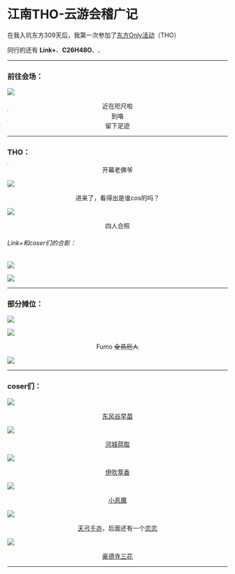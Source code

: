 # 江南THO-云游会稽广记

在我入坑东方309天后，我第一次参加了[东方Only活动](https://thwiki.cc/分类:东方Only活动)（THO）

同行的还有 **Link+**、**C26H48O**、**.**

------

### 前往会场：

![](https://i2.imgu.cc/images/2022/08/07/CD1CD.png)

<center>近在咫尺啦</center>

<img src="https://i2.imgu.cc/images/2022/08/07/CD3j4.jpg" style="zoom:15%;" />

<center>到咯</center>

<img src="https://i2.imgu.cc/images/2022/08/07/CD9xH.jpg" style="zoom:15%;" />

<center>留下足迹</center>

------

### THO：

<img src="https://i2.imgu.cc/images/2022/08/07/CD2nk.jpg" style="zoom:15%;" />

<center>开幕老佛爷</center>

![](https://i2.imgu.cc/images/2022/08/07/CDgcs.jpg)

<center>进来了，看得出是谁cos的吗？</center>

![](https://i2.imgu.cc/images/2022/08/07/CDaXd.jpg)

<center>四人合照</center>

###### Link+和coser们的合影：

![](https://i2.imgu.cc/images/2022/08/07/CDSz6.jpg)

![](https://i2.imgu.cc/images/2022/08/07/CDcdh.jpg)

------

### 部分摊位：

![](https://i2.imgu.cc/images/2022/08/07/CMZer.jpg)

![](https://i2.imgu.cc/images/2022/08/07/CMC67.jpg)

<center>Fumo <del>全员厄人</del></center>

![](https://i2.imgu.cc/images/2022/08/07/CMkC2.jpg)

------

### coser们：

![](https://i2.imgu.cc/images/2022/08/07/CMwz3.jpg)

<center><a href="https://thwiki.cc/东风谷早苗"  target="_blank">东风谷早苗</a></center>

![](https://i2.imgu.cc/images/2022/08/07/CMNjf.jpg)

<center><a href="https://thwiki.cc/%E6%B2%B3%E5%9F%8E%E8%8D%B7%E5%8F%96"  target="_blank">河城荷取</a></center>

![](https://i2.imgu.cc/images/2022/08/07/CMl5n.jpg)

<center><a href="https://thwiki.cc/%E4%BC%8A%E5%90%B9%E8%90%83%E9%A6%99"  target="_blank">伊吹萃香</a></center>

![](https://i2.imgu.cc/images/2022/08/07/CMEnX.jpg)

<center><a href="https://thwiki.cc/小恶魔"  target="_blank">小恶魔</a></center>

![](https://i2.imgu.cc/images/2022/08/07/CMJoJ.jpg)

<center><a href="https://thwiki.cc/天弓千亦"  target="_blank">天弓千亦</a>，后面还有一个<a href="https://thwiki.cc/古明地恋"  target="_blank">恋恋</a></center>

![](https://i2.imgu.cc/images/2022/08/07/CMUcY.jpg)

<center><a href="https://thwiki.cc/豪德寺三花"  target="_blank">豪德寺三花</a></center>

------

